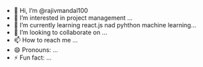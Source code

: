 - 👋 Hi, I’m @rajivmandal100
- 👀 I’m interested in  project management ...
- 🌱 I’m currently learning  react.js nad pyhthon machine learning...
- 💞️ I’m looking to collaborate on ...
- 📫 How to reach me ...
- 😄 Pronouns: ...
- ⚡ Fun fact: ...

<!---
rajivmandal100/rajivmandal100 is a ✨ special ✨ repository because its `README.md` (this file) appears on your GitHub profile.
You can click the Preview link to take a look at your changes.
--->
